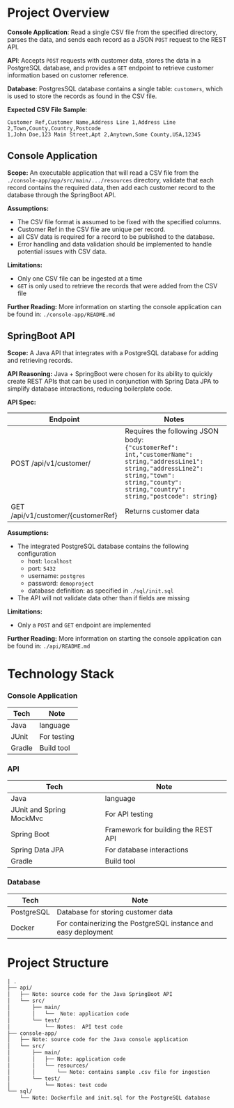# Project Overview
**Console Application**: Read a single CSV file from the specified directory, parses the data, and sends each record as a JSON `POST` request to the REST API.  

**API**: Accepts `POST` requests with customer data, stores the data in a PostgreSQL database, and provides a `GET` endpoint to retrieve customer information based on customer reference.

**Database**: PostgresSQL database contains a single table: `customers`, which is used to store the records as found in the CSV file. 

**Expected CSV File Sample**:
```csv
Customer Ref,Customer Name,Address Line 1,Address Line 2,Town,County,Country,Postcode
1,John Doe,123 Main Street,Apt 2,Anytown,Some County,USA,12345
```

## Console Application
**Scope:**
An executable application that will read a CSV file from the `./console-app/app/src/main/.../resources` directory,
validate that each record contains the required data, then add each customer record to the database through the
SpringBoot API.

**Assumptions:** 
- The CSV file format is assumed to be fixed with the specified columns.
- Customer Ref in the CSV file are unique per record.
- all CSV data is required for a record to be published to the database.
- Error handling and data validation should be implemented to handle potential issues with CSV data.

**Limitations:**
- Only one CSV file can be ingested at a time
- `GET` is only used to retrieve the records that were added from the CSV file

**Further Reading:**
More information on starting the console application can be found in: `./console-app/README.md`

## SpringBoot API
**Scope:**
A Java API that integrates with a PostgreSQL database for adding and retrieving records.

**API Reasoning:**
Java + SpringBoot were chosen for its ability to quickly create REST APIs that can be used in conjunction with
Spring Data JPA to simplify database interactions, reducing boilerplate code.


**API Spec:**

| Endpoint                           | Notes                                                                                                                                                                                                    |
|------------------------------------|----------------------------------------------------------------------------------------------------------------------------------------------------------------------------------------------------------|
| POST /api/v1/customer/             | Requires the following JSON body: </br> `{"customerRef": int,"customerName": string,"addressLine1": string,"addressLine2": string,"town": string,"county": string,"country": string,"postcode": string}` |
| GET /api/v1/customer/{customerRef} | Returns customer data                                                                                                                                                                                    |


**Assumptions:**
- The integrated PostgreSQL database contains the following configuration
   - host: `localhost`
   - port: `5432`
   - username: `postgres`
   - password: `demoproject`
   - database definition: as specified in `./sql/init.sql`
- The API will not validate data other than if fields are missing

**Limitations:**
- Only a `POST` and `GET` endpoint are implemented

**Further Reading:**
More information on starting the console application can be found in: `./api/README.md`

# Technology Stack
### Console Application

| Tech | Note |
|-|-|
| Java | language |
| JUnit | For testing |
| Gradle | Build tool |

### API

| Tech | Note |
| --- | --- |
| Java | language |
| JUnit and Spring MockMvc | For API testing |
| Spring Boot | Framework for building the REST API |
| Spring Data JPA | For database interactions |
| Gradle | Build tool |

### Database

| Tech | Note |
|-|-|
| PostgreSQL | Database for storing customer data |
| Docker | For containerizing the PostgreSQL instance and easy deployment |


# Project Structure 

```txt
| .
├── api/
│   ├── Note: source code for the Java SpringBoot API
│   └── src/
│       ├── main/
│       │   └──  Note: application code
│       └── test/
│           └── Notes:  API test code
├── console-app/
│   ├── Note: source code for the Java console application 
│   └── src/
│       ├── main/
│       │   ├── Note: application code
│       │   └── resources/
│       │       └── Note: contains sample .csv file for ingestion
│       └── test/
│           └── Notes: test code
└── sql/
    └── Note: Dockerfile and init.sql for the PostgreSQL database
```
